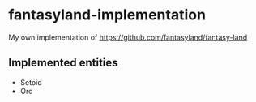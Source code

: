 # fantasyland-implementation
My own implementation of https://github.com/fantasyland/fantasy-land

## Implemented entities

* Setoid
* Ord
